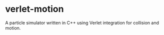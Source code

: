 # verlet-motion
A particle simulator written in C++ using Verlet integration for collision and motion.
